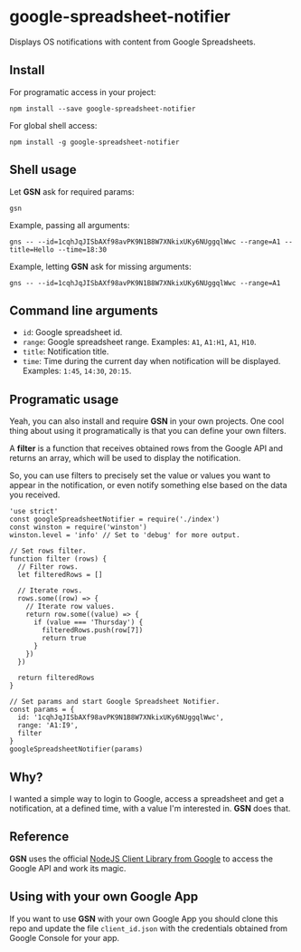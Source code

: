 # google-spreadsheet-notifier
Displays OS notifications with content from Google Spreadsheets.

## Install

For programatic access in your project:

`npm install --save google-spreadsheet-notifier`

For global shell access:

`npm install -g google-spreadsheet-notifier`

## Shell usage

Let **GSN** ask for required params:

`gsn`

Example, passing all arguments:

`gns -- --id=1cqhJqJISbAXf98avPK9N1B8W7XNkixUKy6NUggqlWwc --range=A1 --title=Hello --time=18:30`

Example, letting **GSN** ask for missing arguments:

`gns -- --id=1cqhJqJISbAXf98avPK9N1B8W7XNkixUKy6NUggqlWwc --range=A1`

## Command line arguments

- `id`: Google spreadsheet id.
- `range`: Google spreadsheet range. Examples: `A1`, `A1:H1`, `A1`, `H10`.
- `title`: Notification title.
- `time`: Time during the current day when notification will be displayed. Examples: `1:45`, `14:30`, `20:15`.

## Programatic usage

Yeah, you can also install and require **GSN** in your own projects.
One cool thing about using it programatically is that you can define your own filters.

A **filter** is a function that receives obtained rows from the Google API and returns an array,
which will be used to display the notification.

So, you can use filters to precisely set the value or values you want to appear in the notification,
or even notify something else based on the data you received.

```
'use strict'
const googleSpreadsheetNotifier = require('./index')
const winston = require('winston')
winston.level = 'info' // Set to 'debug' for more output.

// Set rows filter.
function filter (rows) {
  // Filter rows.
  let filteredRows = []

  // Iterate rows.
  rows.some((row) => {
    // Iterate row values.
    return row.some((value) => {
      if (value === 'Thursday') {
        filteredRows.push(row[7])
        return true
      }
    })
  })

  return filteredRows
}

// Set params and start Google Spreadsheet Notifier.
const params = {
  id: '1cqhJqJISbAXf98avPK9N1B8W7XNkixUKy6NUggqlWwc',
  range: 'A1:I9',
  filter
}
googleSpreadsheetNotifier(params)
```

## Why?

I wanted a simple way to login to Google, access a spreadsheet and get a notification, 
at a defined time, with a value I'm interested in.
**GSN** does that.

## Reference

**GSN** uses the official [NodeJS Client Library from Google](https://github.com/google/google-api-nodejs-client) 
to access the Google API and work its magic.

## Using with your own Google App

If you want to use **GSN** with your own Google App you should clone this repo and update the file 
`client_id.json` with the credentials obtained from Google Console for your app.

